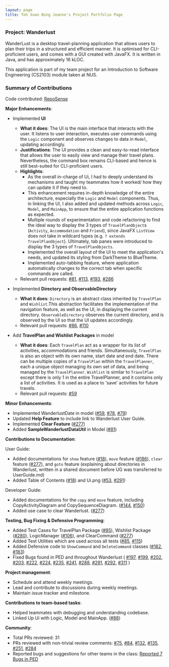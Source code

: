 ```yaml
---
layout: page
title: Toh Xuan Ning Jeanne's Project Portfolio Page
---
```


### Project: Wanderlust

WanderLust is a desktop travel-planning application that allows users to plan their trips in a structured and efficient manner.
It is optimised for CLI-proficient users, and comes with a GUI created with JavaFX.
It is written in Java, and has approximately 16 kLOC.

This application is part of my team project for an Introduction to Software Engineering (CS2103) module taken at NUS.

### Summary of Contributions

Code contributed: [RepoSense](https://nus-cs2103-ay2021s1.github.io/tp-dashboard/#breakdown=true&search=jeannetoh99)

**Major Enhancements**:
- Implemented **UI**
    - **What it does**: The UI is the main interface that interacts with the user. It listens to user interaction,
          executes user commands using the `Logic` component and observes changes to data in `Model`, updating
          accordingly.
    - **Justifications**: The UI provides a clean and easy-to-read interface that allows the user to easily view and
        manage their travel plans. Nevertheless, the command box remains CLI-based and hence is still best-suited for
        CLI-proficient users.
    - **Highlights**:
        - As the overall in-charge of Ui, I had to deeply understand its mechanisms and taught my teammates how it worked/ how they
          can update it if they need to.
        - This enhancement requires in-depth knowledge of the entire architecture, especially the `Logic` and `Model` components.
          Thus, in linking the UI, I also added and updated methods across `Logic`, `Model`, and `MainApp`, to ensure that
          the entire application functions as expected.
        - Multiple rounds of experimentation and code refactoring to find the ideal way to display the 3 types of `TravelPlanObject`s
            (`Activity`, `Accommodation` and `Friend`), since JavaFX `ListView` does not take in wildcard types (e.g. `? extends TravelPlanObject`).
            Ultimately, tab panes were introduced to display the 3 types of `TravelPlanObjects`.
        - Implemented the overall layout of the UI to meet the application's needs, and updated its styling from DarkTheme to BlueTheme.
        - Implemented auto-tabbing feature, where application automatically changes to the correct tab when specific commands are called.
    - Relevant pull requests: [\#81](https://github.com/AY2021S1-CS2103-T14-3/tp/pull/81),
        [\#113](https://github.com/AY2021S1-CS2103-T14-3/tp/pull/113),
        [\#193](https://github.com/AY2021S1-CS2103-T14-3/tp/pull/193),
        [\#286](https://github.com/AY2021S1-CS2103-T14-3/tp/pull/286)

- Implemented **Directory and ObservableDirectory**
    - **What it does**: `Directory` is an abstract class inherited by `TravelPlan` and `Wishlist`.This abstraction facilitates
        the implementation of the navigation feature, as well as the UI, in displaying the current directory. `ObservableDirectory`
        observes the current directory, and is observed by the UI so that the UI updates accordingly.
    - Relevant pull requests: [\#86](https://github.com/AY2021S1-CS2103-T14-3/tp/pull/86), [\#110](https://github.com/AY2021S1-CS2103-T14-3/tp/pull/110)

- Add **TravelPlan and Wishlist Packages** in model
    - **What it does**: Each `TravelPlan` act as a wrapper for its list of activities, accommodations and friends.
        Simultaneously, `TravelPlan` is also an object with its own name, start date and end date. There can be multiple copies
        of a `TravelPlan` within the `TravelPlanner`, each a unique object managing its own set of data, and being managed
        by the `TravelPlanner`. `Wishlist` is similar to `TravelPlan` except there is only 1 in the entire TravelPlanner,
        and it contains only a list of activities. It is used as a place to 'save' activities for future travels.
    - Relevant pull requests: [\#59](https://github.com/AY2021S1-CS2103-T14-3/tp/pull/59)

**Minor Enhancements**:
- Implemented WanderlustDate in model ([\#59](https://github.com/AY2021S1-CS2103-T14-3/tp/pull/59),
    [\#78](https://github.com/AY2021S1-CS2103-T14-3/tp/pull/78),
    [\#79](https://github.com/AY2021S1-CS2103-T14-3/tp/pull/79))
- Updated **Help Feature** to include link to Wanderlust User Guide.
- Implemented **Clear Feature** ([\#277](https://github.com/AY2021S1-CS2103-T14-3/tp/pull/277))
- Added **SampleWanderlustDataUtil** in Model ([\#81](https://github.com/AY2021S1-CS2103-T14-3/tp/pull/81))

**Contributions to Documentation**:

User Guide:
- Added documentations for `show` feature ([\#18](https://github.com/AY2021S1-CS2103-T14-3/tp/pull/18)),
    `move` feature ([\#186](https://github.com/AY2021S1-CS2103-T14-3/tp/pull/186)),
    `clear` feature ([\#277](https://github.com/AY2021S1-CS2103-T14-3/tp/pull/277)), and
    `goto` feature (explaining about directories in Wanderlust, written in a shared document before UG was transferred to UserGuide.md)
- Added Table of Contents ([\#18](https://github.com/AY2021S1-CS2103-T14-3/tp/pull/18)) and Ui.png ([\#53](https://github.com/AY2021S1-CS2103-T14-3/tp/pull/53), [\#291](https://github.com/AY2021S1-CS2103-T14-3/tp/pull/291))

Developer Guide:
- Added documentations for the `copy` and `move` feature, including CopyActivityDiagram and CopySequenceDiagram.
([\#144](https://github.com/AY2021S1-CS2103-T14-3/tp/pull/144), [\#150](https://github.com/AY2021S1-CS2103-T14-3/tp/pull/150))
- Added use case to clear Wanderlust. ([\#277](https://github.com/AY2021S1-CS2103-T14-3/tp/pull/277))

**Testing, Bug Fixing & Defensive Programming**:
- Added Test Cases for TravelPlan Package ([\#85](https://github.com/AY2021S1-CS2103-T14-3/tp/pull/85)),
    Wishlist Package ([\#280](https://github.com/AY2021S1-CS2103-T14-3/tp/pull/280)),
    LogicManager ([\#106](https://github.com/AY2021S1-CS2103-T14-3/tp/pull/106)), and
    ClearCommand ([\#277](https://github.com/AY2021S1-CS2103-T14-3/tp/pull/277))
- Added Test Utilities which are used across all tests ([\#85](https://github.com/AY2021S1-CS2103-T14-3/tp/pull/85),
    [\#115](https://github.com/AY2021S1-CS2103-T14-3/tp/pull/115))
- Added Defensive code to `ShowCommand` and `DeleteCommand` classes ([\#182](https://github.com/AY2021S1-CS2103-T14-3/tp/pull/182),
    [\#183](https://github.com/AY2021S1-CS2103-T14-3/tp/pull/183))
- Fixed Bugs found in PED and throughout Wanderlust (
    [\#197](https://github.com/AY2021S1-CS2103-T14-3/tp/pull/197),
    [\#199](https://github.com/AY2021S1-CS2103-T14-3/tp/pull/199),
    [\#202](https://github.com/AY2021S1-CS2103-T14-3/tp/pull/202),
    [\#203](https://github.com/AY2021S1-CS2103-T14-3/tp/pull/203),
    [\#222](https://github.com/AY2021S1-CS2103-T14-3/tp/pull/222),
    [\#224](https://github.com/AY2021S1-CS2103-T14-3/tp/pull/224),
    [\#235](https://github.com/AY2021S1-CS2103-T14-3/tp/pull/235),
    [\#241](https://github.com/AY2021S1-CS2103-T14-3/tp/pull/241),
    [\#288](https://github.com/AY2021S1-CS2103-T14-3/tp/pull/288),
    [\#291](https://github.com/AY2021S1-CS2103-T14-3/tp/pull/291),
    [\#292](https://github.com/AY2021S1-CS2103-T14-3/tp/pull/292),
    [\#311](https://github.com/AY2021S1-CS2103-T14-3/tp/pull/311)
  )

**Project management**:
- Schedule and attend weekly meetings.
- Lead and contribute to discussions during weekly meetings.
- Maintain issue tracker and milestone.

**Contributions to team-based tasks**:
- Helped teammates with debugging and understanding codebase.
- Linked Up Ui with Logic, Model and MainApp. ([\#88](https://github.com/AY2021S1-CS2103-T14-3/tp/pull/88))

**Community**:
- Total PRs reviewed: 31
- PRs reviewed with non-trivial review comments:
    [\#75](https://github.com/AY2021S1-CS2103-T14-3/tp/pull/75),
    [\#84](https://github.com/AY2021S1-CS2103-T14-3/tp/pull/84),
    [\#132](https://github.com/AY2021S1-CS2103-T14-3/tp/pull/132),
    [\#135](https://github.com/AY2021S1-CS2103-T14-3/tp/pull/135),
    [\#251](https://github.com/AY2021S1-CS2103-T14-3/tp/pull/251),
    [\#284](https://github.com/AY2021S1-CS2103-T14-3/tp/pull/284)
- Reported bugs and suggestions for other teams in the class:
    [Reported 7 Bugs in PED](https://github.com/jeannetoh99/ped/issues)
